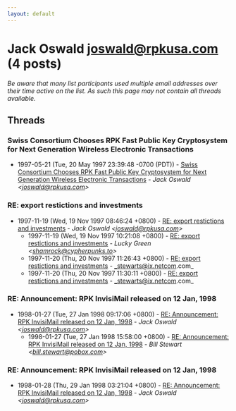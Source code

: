 ```yaml
---
layout: default
---
```


# Jack Oswald <joswald@rpkusa.com> (4 posts)

_Be aware that many list participants used multiple email addresses over their time active on the list. As such this page may not contain all threads available._

## Threads

### Swiss Consortium Chooses RPK Fast Public Key Cryptosystem for Next Generation Wireless Electronic Transactions
+ 1997-05-21 (Tue, 20 May 1997 23:39:48 -0700 (PDT)) - [Swiss Consortium Chooses RPK Fast Public Key Cryptosystem for Next Generation Wireless Electronic Transactions](/archive/1997/05/a085133e9a17e9abc6b9f92e230cab81f3b5eef68244ad813d5ef17418a49518) - _Jack Oswald \<joswald@rpkusa.com\>_

### RE: export restictions and investments
+ 1997-11-19 (Wed, 19 Nov 1997 08:46:24 +0800) - [RE: export restictions and investments](/archive/1997/11/33fc1c0633f7341df6adf4833a4a276836ea6e7350f25280138e1fdbe570a2c1) - _Jack Oswald \<joswald@rpkusa.com\>_
  + 1997-11-19 (Wed, 19 Nov 1997 10:21:08 +0800) - [RE: export restictions and investments](/archive/1997/11/e4067704d73ff8a2b42bcc45734627f458bafd1ab46af05bf13b5acf8a1c18c2) - _Lucky Green \<shamrock@cypherpunks.to\>_
  + 1997-11-20 (Thu, 20 Nov 1997 11:26:43 +0800) - [RE: export restictions and investments](/archive/1997/11/0a7db0558b96fb7b7a8983fa909a792bce7f2f6c55d123d6dfeab0033645fa33) - _stewarts@ix.netcom.com_
  + 1997-11-20 (Thu, 20 Nov 1997 11:30:11 +0800) - [RE: export restictions and investments](/archive/1997/11/01516c9984e51b685b3b22ef464005822a493d01cb41f0cf7d18609a78693e3d) - _stewarts@ix.netcom.com_

### RE: Announcement: RPK InvisiMail released on 12 Jan, 1998
+ 1998-01-27 (Tue, 27 Jan 1998 09:17:06 +0800) - [RE: Announcement: RPK InvisiMail released on 12 Jan, 1998](/archive/1998/01/9b707f2753c6d309bcacd490a959f60aa12a5eff5ebd7309c1885a81914f964a) - _Jack Oswald \<joswald@rpkusa.com\>_
  + 1998-01-27 (Tue, 27 Jan 1998 15:58:00 +0800) - [RE: Announcement: RPK InvisiMail released on 12 Jan, 1998](/archive/1998/01/342e693b7713390af536e5a82609e7ca8b86619ecfc8d66068d69caf7f6256c9) - _Bill Stewart \<bill.stewart@pobox.com\>_

### RE: Announcement: RPK InvisiMail released on 12 Jan, 1998
+ 1998-01-28 (Thu, 29 Jan 1998 03:21:04 +0800) - [RE: Announcement: RPK InvisiMail released on 12 Jan, 1998](/archive/1998/01/e73db494cb311204fd222a8db2c356cc77a91daf6fa8961cafa66eb6240e48cf) - _Jack Oswald \<joswald@rpkusa.com\>_

